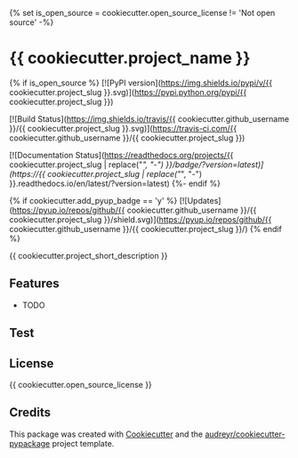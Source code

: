 {% set is_open_source = cookiecutter.open_source_license != 'Not open source' -%}
# {{ cookiecutter.project_name }}

{% if is_open_source %}
[![PyPI version](https://img.shields.io/pypi/v/{{ cookiecutter.project_slug }}.svg)](https://pypi.python.org/pypi/{{ cookiecutter.project_slug }})

[![Build Status](https://img.shields.io/travis/{{ cookiecutter.github_username }}/{{ cookiecutter.project_slug }}.svg)](https://travis-ci.com/{{ cookiecutter.github_username }}/{{ cookiecutter.project_slug }})

[![Documentation Status](https://readthedocs.org/projects/{{ cookiecutter.project_slug | replace("_", "-") }}/badge/?version=latest)](https://{{ cookiecutter.project_slug | replace("_", "-") }}.readthedocs.io/en/latest/?version=latest)
{%- endif %}

{% if cookiecutter.add_pyup_badge == 'y' %}
[![Updates](https://pyup.io/repos/github/{{ cookiecutter.github_username }}/{{ cookiecutter.project_slug }}/shield.svg)](https://pyup.io/repos/github/{{ cookiecutter.github_username }}/{{ cookiecutter.project_slug }}/)
{% endif %}

{{ cookiecutter.project_short_description }}

## Features

* TODO

## Test

## License

{{ cookiecutter.open_source_license }}

## Credits

This package was created with [Cookiecutter](https://github.com/audreyr/cookiecutter) and the [audreyr/cookiecutter-pypackage](https://github.com/audreyr/cookiecutter-pypackage) project template.

